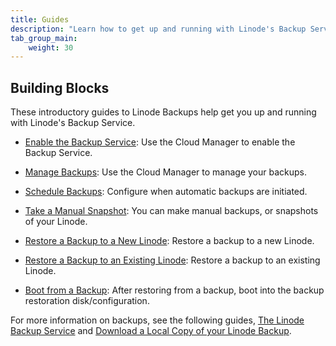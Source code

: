 ```yaml
---
title: Guides
description: "Learn how to get up and running with Linode's Backup Service using the building block guides included on this page."
tab_group_main:
    weight: 30
---
```


## Building Blocks

These introductory guides to Linode Backups help get you up and running with Linode's Backup Service.

- [Enable the Backup Service](/docs/products/storage/backups/guides/enable/): Use the Cloud Manager to enable the Backup Service.

- [Manage Backups](/docs/products/storage/backups/guides/manage/): Use the Cloud Manager to manage your backups.

- [Schedule Backups](/docs/products/storage/backups/guides/schedule/): Configure when automatic backups are initiated.

- [Take a Manual Snapshot](/docs/products/storage/backups/guides/take-a-snapshot/): You can make manual backups, or snapshots of your Linode.

- [Restore a Backup to a New Linode](/docs/products/storage/backups/guides/restore-to-a-new-linode/): Restore a backup to a new Linode.

- [Restore a Backup to an Existing Linode](/docs/products/storage/backups/guides/restore-to-an-existing-linode/): Restore a backup to an existing Linode.

- [Boot from a Backup](/docs/products/storage/backups/guides/boot-from-a-backup/): After restoring from a backup, boot into the backup restoration disk/configuration.

For more information on backups, see the following guides, [The Linode Backup Service](/docs/platform/disk-images/linode-backup-service/) and
[Download a Local Copy of your Linode Backup](/docs/security/data-portability/download-backups-locally/).
